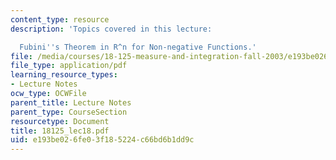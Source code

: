 ```yaml
---
content_type: resource
description: 'Topics covered in this lecture:

  Fubini''s Theorem in R^n for Non-negative Functions.'
file: /media/courses/18-125-measure-and-integration-fall-2003/e193be026fe03f185224c66bd6b1dd9c_18125_lec18.pdf
file_type: application/pdf
learning_resource_types:
- Lecture Notes
ocw_type: OCWFile
parent_title: Lecture Notes
parent_type: CourseSection
resourcetype: Document
title: 18125_lec18.pdf
uid: e193be02-6fe0-3f18-5224-c66bd6b1dd9c
---
```

